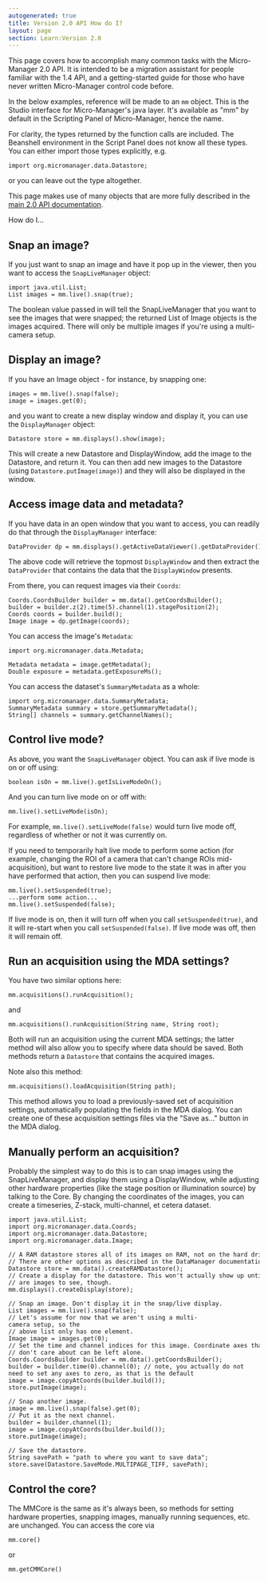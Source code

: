 ```yaml
---
autogenerated: true
title: Version 2.0 API How do I?
layout: page
section: Learn:Version 2.0
---
```


This page covers how to accomplish many common tasks with the
Micro-Manager 2.0 API. It is intended to be a migration assistant for
people familiar with the 1.4 API, and a getting-started guide for those
who have never written Micro-Manager control code before.

In the below examples, reference will be made to an `mm` object. This is
the Studio interface for Micro-Manager's java layer. It's available as
"mm" by default in the Scripting Panel of Micro-Manager, hence the name.

For clarity, the types returned by the function calls are included. The
Beanshell environment in the Script Panel does not know all these types.
You can either import those types explicitly, e.g.

```
import org.micromanager.data.Datastore;
```

or you can leave out the type altogether.

This page makes use of many objects that are more fully described in the
[main 2.0 API documentation](https://micro-manager.org/wiki/Version_2.0_API).

How do I...

## Snap an image?

If you just want to snap an image and have it pop up in the viewer, then
you want to access the `SnapLiveManager` object:

```
import java.util.List;
List images = mm.live().snap(true);
```

The boolean value passed in will tell the SnapLiveManager that you want
to see the images that were snapped; the returned List of Image objects
is the images acquired. There will only be multiple images if you're
using a multi-camera setup.

## Display an image?

If you have an Image object - for instance, by snapping one:

```
images = mm.live().snap(false);
image = images.get(0);
```

and you want to create a new display window and display it, you can use
the `DisplayManager` object:

```
Datastore store = mm.displays().show(image);
```

This will create a new Datastore and DisplayWindow, add the image to the
Datastore, and return it. You can then add new images to the Datastore
(using `Datastore.putImage(image)`) and they will also be displayed in
the window.

## Access image data and metadata?

If you have data in an open window that you want to access, you can
readily do that through the `DisplayManager` interface:

```
DataProvider dp = mm.displays().getActiveDataViewer().getDataProvider();
```

The above code will retrieve the topmost `DisplayWindow` and then
extract the `DataProvider` that contains the data that the `DisplayWindow`
presents.

From there, you can request images via their `Coords`:

```
Coords.CoordsBuilder builder = mm.data().getCoordsBuilder();
builder = builder.z(2).time(5).channel(1).stagePosition(2);
Coords coords = builder.build();
Image image = dp.getImage(coords);
```

You can access the image's `Metadata`:

```
import org.micromanager.data.Metadata;

Metadata metadata = image.getMetadata();
Double exposure = metadata.getExposureMs();
```

You can access the dataset's `SummaryMetadata` as a whole:

```
import org.micromanager.data.SummaryMetadata;
SummaryMetadata summary = store.getSummaryMetadata();
String[] channels = summary.getChannelNames();
```

## Control live mode?

As above, you want the `SnapLiveManager` object. You can ask if live
mode is on or off using:

```
boolean isOn = mm.live().getIsLiveModeOn();
```

And you can turn live mode on or off with:

```
mm.live().setLiveMode(isOn);
```

For example, `mm.live().setLiveMode(false)` would turn live mode off,
regardless of whether or not it was currently on.

If you need to temporarily halt live mode to perform some action (for
example, changing the ROI of a camera that can't change ROIs
mid-acquisition), but want to restore live mode to the state it was in
after you have performed that action, then you can suspend live mode:

```
mm.live().setSuspended(true);
...perform some action...
mm.live().setSuspended(false);
```

If live mode is on, then it will turn off when you call
`setSuspended(true)`, and it will re-start when you call
`setSuspended(false)`. If live mode was off, then it will remain off.

## Run an acquisition using the MDA settings?

You have two similar options here:

```
mm.acquisitions().runAcquisition();
```

and

```
mm.acquisitions().runAcquisition(String name, String root);
```

Both will run an acquisition using the current MDA settings; the latter
method will also allow you to specify where data should be saved. Both
methods return a `Datastore` that contains the acquired images.

Note also this method:

```
mm.acquisitions().loadAcquisition(String path);
```

This method allows you to load a previously-saved set of acquisition
settings, automatically populating the fields in the MDA dialog. You can
create one of these acquisition settings files via the "Save as..."
button in the MDA dialog.

## Manually perform an acquisition?

Probably the simplest way to do this is to can snap images using the
SnapLiveManager, and display them using a DisplayWindow, while adjusting
other hardware properties (like the stage position or illumination
source) by talking to the Core. By changing the coordinates of the
images, you can create a timeseries, Z-stack, multi-channel, et cetera
dataset.

```
import java.util.List;
import org.micromanager.data.Coords;
import org.micromanager.data.Datastore;
import org.micromanager.data.Image;

// A RAM datastore stores all of its images on RAM, not on the hard drive.
// There are other options as described in the DataManager documentation.
Datastore store = mm.data().createRAMDatastore();
// Create a display for the datastore. This won't actually show up until there
// are images to see, though.
mm.displays().createDisplay(store);

// Snap an image. Don't display it in the snap/live display.
List images = mm.live().snap(false);
// Let's assume for now that we aren't using a multi-camera setup, so the
// above list only has one element.
Image image = images.get(0);
// Set the time and channel indices for this image. Coordinate axes that you
// don't care about can be left alone.
Coords.CoordsBuilder builder = mm.data().getCoordsBuilder();
builder = builder.time(0).channel(0); // note, you actually do not need to set any axes to zero, as that is the default
image = image.copyAtCoords(builder.build());
store.putImage(image);

// Snap another image.
image = mm.live().snap(false).get(0);
// Put it as the next channel.
builder = builder.channel(1);
image = image.copyAtCoords(builder.build());
store.putImage(image);

// Save the datastore.
String savePath = "path to where you want to save data";
store.save(Datastore.SaveMode.MULTIPAGE_TIFF, savePath);
```

## Control the core?

The MMCore is the same as it's always been, so methods for setting
hardware properties, snapping images, manually running sequences, etc.
are unchanged. You can access the core via

```
mm.core()
```

or

```
mm.getCMMCore()
```
